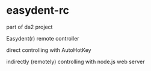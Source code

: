 easydent-rc
===========

part of da2 project

Easydent(r) remote controller

direct controlling with AutoHotKey

indirectly (remotely) controlling with node.js web server

